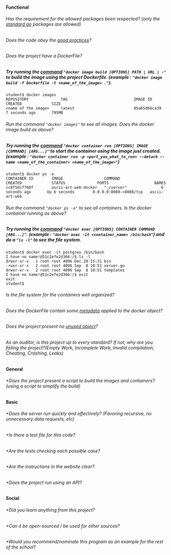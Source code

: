 #### Functional

###### Has the requirement for the allowed packages been respected? (only the [standard go](https://golang.org/pkg/) packages are allowed)

###### Does the code obey the [good practices](https://public.01-edu.org/subjects/good-practices/)?

###### Does the project have a DockerFile?

##### Try running the [command](https://docs.docker.com/engine/reference/commandline/image_build/) `"docker image build [OPTIONS] PATH | URL | -"` to build the image using the project Dockerfile. (example : `"docker image build -f Dockerfile -t <name_of_the_image> ."`).

```
student$ docker images
REPOSITORY              TAG                             IMAGE ID            CREATED             SIZE
<name of the image>     latest                          85a65d66ca39        7 seconds ago       795MB
```

###### Run the command `"docker images"` to see all images. Does the docker image build as above?

##### Try running the [command](https://docs.docker.com/engine/reference/commandline/container_run/) `"docker container run [OPTIONS] IMAGE [COMMAND] [ARG...]"` to start the container using the image just created. (example : `"docker container run -p <port_you_what_to_run> --detach --name <name_of_the_container> <name_of_the_image>"`)

```
student$ docker ps -a
CONTAINER ID        IMAGE                  COMMAND                  CREATED             STATUS              PORTS                    NAMES
cc8f5dcf760f        ascii-art-web-docker   "./server"               6 seconds ago       Up 6 seconds        0.0.0.0:8080->8080/tcp   ascii-art-web
```

###### Run the command `"docker ps -a"` to see all containers. Is the docker container running as above?

##### Try running the [command](https://docs.docker.com/engine/reference/commandline/exec/) `"docker exec [OPTIONS] CONTAINER COMMAND [ARG...]"`. (example : `"docker exec -it <container_name> /bin/bash"`) and do a `"ls -l"` to see the file system.

```
student$ docker exec -it postgres /bin/bash
I have no name!@51c2efe2d366:/$ ls -l
drwxr-xr-x   1 root root 4096 Dec 28 15:31 bin
-rwxr-xr-x   2 root root 4096 Sep  8 10:51 server.go
drwxr-xr-x   2 root root 4096 Sep  8 10:51 templates
I have no name!@51c2efe2d366:/$ exit
exit
student$
```

###### Is the file system for the containers well organized?

###### Does the DockerFile contain some [metadata](https://docs.docker.com/config/labels-custom-metadata/) applied to the docker object?

###### Does the project present no [unused object](https://docs.docker.com/config/pruning/)?

###### As an auditor, is this project up to every standard? If not, why are you failing the project?(Empty Work, Incomplete Work, Invalid compilation, Cheating, Crashing, Leaks)

#### General

###### +Does the project present a script to build the images and containers? (using a script to simplify the build)

#### Basic

###### +Does the server run quickly and effectively? (Favoring recursive, no unnecessary data requests, etc)

###### +Is there a test file for this code?

###### +Are the tests checking each possible case?

###### +Are the instructions in the website clear?

###### +Does the project run using an API?

#### Social

###### +Did you learn anything from this project?

###### +Can it be open-sourced / be used for other sources?

###### +Would you recommend/nominate this program as an example for the rest of the school?
